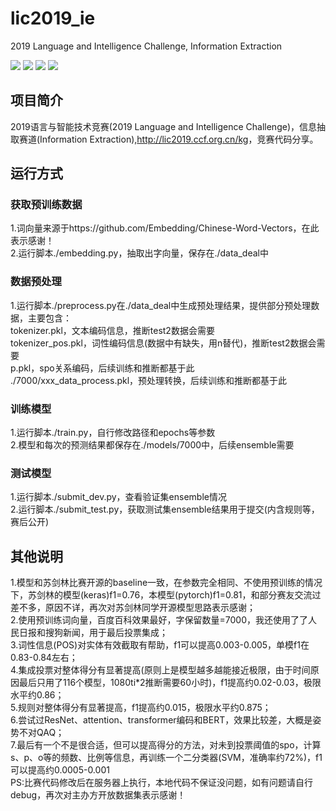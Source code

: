 # lic2019_ie
2019 Language and Intelligence Challenge, Information Extraction

[![](https://img.shields.io/badge/Python-3.6-blue.svg)](https://www.python.org/)
[![](https://img.shields.io/badge/torch-1.0.0-brightgreen.svg)](https://pypi.org/project/torch/1.0.0)
[![](https://img.shields.io/badge/keras-2.2.4-brightgreen.svg)](https://pypi.org/project/keras/2.2.4)
[![](https://img.shields.io/badge/numpy-1.16.2-brightgreen.svg)](https://pypi.python.org/pypi/numpy/1.16.2)

## **项目简介**
2019语言与智能技术竞赛(2019 Language and Intelligence Challenge)，信息抽取赛道(Information Extraction),<http://lic2019.ccf.org.cn/kg>，竞赛代码分享。<br>

## **运行方式**
### **获取预训练数据**
1.词向量来源于https://github.com/Embedding/Chinese-Word-Vectors，在此表示感谢！<br>
2.运行脚本./embedding.py，抽取出字向量，保存在./data_deal中<br>

### **数据预处理**
1.运行脚本./preprocess.py在./data_deal中生成预处理结果，提供部分预处理数据，主要包含：<br>
tokenizer.pkl，文本编码信息，推断test2数据会需要<br>
tokenizer_pos.pkl，词性编码信息(数据中有缺失，用n替代)，推断test2数据会需要<br>
p.pkl，spo关系编码，后续训练和推断都基于此<br>
./7000/xxx_data_process.pkl，预处理转换，后续训练和推断都基于此<br>

### **训练模型**
1.运行脚本./train.py，自行修改路径和epochs等参数<br>
2.模型和每次的预测结果都保存在./models/7000中，后续ensemble需要<br>

### **测试模型**
1.运行脚本./submit_dev.py，查看验证集ensemble情况<br>
2.运行脚本./submit_test.py，获取测试集ensemble结果用于提交(内含规则等，赛后公开)<br>

## **其他说明**
1.模型和苏剑林比赛开源的baseline一致，在参数完全相同、不使用预训练的情况下，苏剑林的模型(keras)f1=0.76，本模型(pytorch)f1=0.81，和部分赛友交流过差不多，原因不详，再次对苏剑林同学开源模型思路表示感谢；<br>
2.使用预训练词向量，百度百科效果最好，字保留数量=7000，我还使用了了人民日报和搜狗新闻，用于最后投票集成；<br>
3.词性信息(POS)对实体有效截取有帮助，f1可以提高0.003-0.005，单模f1在0.83-0.84左右；<br>
4.集成投票对整体得分有显著提高(原则上是模型越多越能接近极限，由于时间原因最后只用了116个模型，1080ti*2推断需要60小时)，f1提高约0.02-0.03，极限水平约0.86；<br>
5.规则对整体得分有显著提高，f1提高约0.015，极限水平约0.875；<br>
6.尝试过ResNet、attention、transformer编码和BERT，效果比较差，大概是姿势不对QAQ；<br>
7.最后有一个不是很合适，但可以提高得分的方法，对未到投票阈值的spo，计算s、p、o等的频数、比例等信息，再训练一个二分类器(SVM，准确率约72%)，f1可以提高约0.0005-0.001<br>
PS:比赛代码修改后在服务器上执行，本地代码不保证没问题，如有问题请自行debug，再次对主办方开放数据集表示感谢！<br>